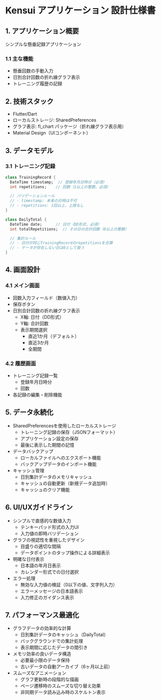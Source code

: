 # Kensui アプリケーション 設計仕様書

## 1. アプリケーション概要
シンプルな懸垂記録アプリケーション

### 1.1 主な機能
- 懸垂回数の手動入力
- 日別合計回数の折れ線グラフ表示
- トレーニング履歴の記録

## 2. 技術スタック
- Flutter/Dart
- ローカルストレージ: SharedPreferences
- グラフ表示: fl_chart パッケージ（折れ線グラフ表示用）
- Material Design（UIコンポーネント）

## 3. データモデル

### 3.1 トレーニング記録
```dart
class TrainingRecord {
  DateTime timestamp;  // 登録年月日時分（必須）
  int repetitions;    // 回数（1以上の整数、必須）

  // バリデーションルール
  // - timestamp: 未来の日時は不可
  // - repetitions: 1回以上、上限なし
}

class DailyTotal {
  DateTime date;      // 日付（DD形式、必須）
  int totalRepetitions;  // その日の合計回数（0以上の整数）

  // 集計ルール
  // - 日付が同じTrainingRecordのrepetitionsを合算
  // - データが存在しない日は0として扱う
}
```

## 4. 画面設計

### 4.1 メイン画面
- 回数入力フィールド（数値入力）
- 保存ボタン
- 日別合計回数の折れ線グラフ表示
  - X軸: 日付（DD形式）
  - Y軸: 合計回数
  - 表示期間選択
    - 直近1か月（デフォルト）
    - 直近3か月
    - 全期間

### 4.2 履歴画面
- トレーニング記録一覧
  - 登録年月日時分
  - 回数
- 各記録の編集・削除機能

## 5. データ永続化
- SharedPreferencesを使用したローカルストレージ
  - トレーニング記録の保存（JSONフォーマット）
  - アプリケーション設定の保存
  - 最後に表示した期間の記憶
- データバックアップ
  - ローカルファイルへのエクスポート機能
  - バックアップデータのインポート機能
- キャッシュ管理
  - 日別集計データのメモリキャッシュ
  - キャッシュの自動更新（新規データ追加時）
  - キャッシュのクリア機能

## 6. UI/UXガイドライン
- シンプルで直感的な数値入力
  - テンキーパッド形式の入力UI
  - 入力値の即時バリデーション
- グラフの視認性を重視したデザイン
  - 目盛りの適切な間隔
  - データポイントのタップ操作による詳細表示
- 明確な日付表示
  - 日本語の年月日表示
  - カレンダー形式での日付選択
- エラー処理
  - 無効な入力値の検証（0以下の値、文字列入力）
  - エラーメッセージの日本語表示
  - 入力修正のガイダンス表示

## 7. パフォーマンス最適化
- グラフデータの効率的な計算
  - 日別集計データのキャッシュ（DailyTotal）
  - バックグラウンドでの集計処理
  - 表示期間に応じたデータの間引き
- メモリ効率の良いデータ構造
  - 必要最小限のデータ保持
  - 古いデータの自動アーカイブ（6ヶ月以上前）
- スムーズなアニメーション
  - グラフ更新時の段階的な描画
  - ページ遷移時のスムーズな切り替え効果
  - 非同期データ読み込み時のスケルトン表示
